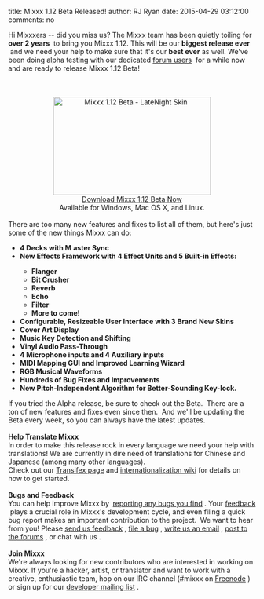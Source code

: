 title: Mixxx 1.12 Beta Released!
author: RJ Ryan
date: 2015-04-29 03:12:00
comments: no

Hi Mixxxers -- did you miss us? The Mixxx team has been quietly toiling for <b>over 2 years</b>
&nbsp;to bring you Mixxx 1.12. This will be our <b>biggest release ever</b>
&nbsp;and we need your help to make sure that it's our <b>best ever</b>
 as well. We've been doing alpha testing with our dedicated <a href="https://mixxx.org/forums/viewtopic.php?f=1&amp;t=6617" target="_blank">forum users</a>
&nbsp;for a while now and are ready to release Mixxx 1.12 Beta!<br />
<div style="orphans: auto; text-align: start; text-indent: 0px; widows: auto;"><div style="-webkit-text-stroke-width: 0px; color: black; font-family: Times; font-size: medium; font-style: normal; font-variant: normal; letter-spacing: normal; line-height: normal; margin: 0px; text-transform: none; white-space: normal; word-spacing: 0px;"><br />
</div>
<div style="-webkit-text-stroke-width: 0px; color: black; font-family: Times; font-size: medium; font-style: normal; font-variant: normal; letter-spacing: normal; line-height: normal; margin: 0px; text-transform: none; white-space: normal; word-spacing: 0px;"><br />
</div>
<div style="text-align: center;"><div class="separator" style="clear: both; text-align: center;"><a href="{static}/images/news/Mixxx-1.12-beta.png" imageanchor="1" style="margin-left: 1em; margin-right: 1em;"><img alt="Mixxx 1.12 Beta - LateNight Skin" border="0" src="{static}/images/news/Mixxx-1.12-beta.png" height="200" title="Mixxx 1.12 Beta - LateNight Skin" width="320" />
</a>
</div>
<div class="separator" style="clear: both; text-align: center;"></div>
<a href="http://www.mixxx.org/download/?utm_source=blog&amp;utm_medium=blog&amp;utm_campaign=112_beta" target="_blank">Download Mixxx 1.12 Beta Now</a>
</div>
<div style="text-align: center;">Available for Windows, Mac OS X, and Linux.</div>
<br />
There are too many new features and fixes to list all of them, but here's just some of the new things Mixxx can do: <br />
<ul><li><b>4 Decks with M</b>
<b>aster Sync</b>
</li>
<li><b>New Effects Framework with 4 Effect Units and 5 Built-in Effects:</b>
</li>
<ul><li><b>Flanger</b>
</li>
<li><b>Bit Crusher</b>
</li>
<li><b>Reverb</b>
</li>
<li><b>Echo</b>
</li>
<li><b>Filter</b>
</li>
<li><b>More to come! </b>
</li>
</ul>
<li><b>Configurable, Resizeable User Interface with 3 Brand New Skins</b>
</li>
<li><b>Cover Art Display</b>
</li>
<li><b>Music Key Detection and Shifting</b>
</li>
<li><b>Vinyl Audio Pass-Through</b>
</li>
<li><b>4 Microphone inputs and 4 Auxiliary inputs</b>
</li>
<li><b>MIDI Mapping GUI and Improved Learning Wizard</b>
</li>
<li><b>RGB Musical Waveforms</b>
</li>
<li><b>Hundreds of Bug Fixes and Improvements</b>
</li>
<li><b>New Pitch-Independent Algorithm for Better-Sounding Key-lock.</b>
</li>
</ul>
<div>If you tried the Alpha release, be sure to check out the Beta. &nbsp;There are a ton of new features and fixes even since then.&nbsp; And we'll be updating the Beta every week, so you can always have the latest updates.<br />
<br />
<b>Help Translate Mixxx</b>
<br />
In order to make this release rock in every language we need your help with translations! We are currently in dire need of translations for Chinese and Japanese (among many other languages).<br />
Check out our <a href="https://www.transifex.com/projects/p/mixxxdj/" target="_blank">Transifex page</a>
 and <a href="https://github.com/mixxxdj/mixxx/wiki/internationalization" target="_blank">internationalization wiki</a>
 for details on how to get started.</div>
<div><b><br />
</b>
</div>
<b>Bugs and Feedback</b>
<br />
<div><div><div style="margin: 0px;"><b><span class="Apple-style-span" style="font-weight: normal;"><b><span class="Apple-style-span" style="font-weight: normal;">You can help improve Mixxx by&nbsp;</span>
<span class="Apple-style-span" style="font-weight: normal;"><a href="https://bugs.launchpad.net/mixxx/+filebug" target="_blank">reporting any bugs you find</a>
</span>
<span class="Apple-style-span" style="font-weight: normal;">. Your&nbsp;<a href="https://docs.google.com/forms/d/1Zbx-VgdcSIuTTmy9UalNZhtDypSJdSLvRVZ0MKOuLu4/viewform" target="_blank">feedback</a>
&nbsp;plays a crucial role in Mixxx's development cycle, and even filing a quick bug report makes an important contribution to the project.&nbsp;</span>
</b>
</span>
</b>
We want to hear from you! Please&nbsp;<a href="https://docs.google.com/forms/d/1Zbx-VgdcSIuTTmy9UalNZhtDypSJdSLvRVZ0MKOuLu4/viewform" target="_blank">send us feedback</a>
,&nbsp;<a href="https://bugs.launchpad.net/mixxx/+filebug" target="_blank">file a bug</a>
,&nbsp;<a href="https://lists.sourceforge.net/lists/listinfo/mixxx-devel" target="_blank">write us an email</a>
,&nbsp;<a href="https://mixxx.org/forums/" target="_blank">post to the forums</a>
, or&nbsp;chat with us
.</div>
</div>
<div><div style="margin: 0px;"><b><span class="Apple-style-span" style="font-weight: normal;"><br />
</span>
</b>
</div>
</div>
<div style="margin: 0px;"><b>Join Mixxx</b>
</div>
<div><div style="margin: 0px;">We're always looking for new contributors who are interested in working on Mixxx. If you're a hacker, artist, or translator and want to work with a creative, enthusiastic team, hop on our IRC channel (#mixxx on <a href="https://webchat.freenode.net/">Freenode</a>
) or sign up for our&nbsp;<a href="https://lists.sourceforge.net/lists/listinfo/mixxx-devel" target="_blank">developer mailing list</a>
.</div>
</div>
</div>
</div>
